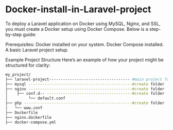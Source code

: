 # Docker-install-in-Laravel-project


To deploy a Laravel application on Docker using MySQL, Nginx, and SSL, you must create a Docker setup using Docker Compose. Below is a step-by-step guide:

Prerequisites:
Docker installed on your system.
Docker Compose installed.
A basic Laravel project setup.

Example Project Structure
Here’s an example of how your project might be structured for clarity:

```bash
my_project/
├── laravel-project----------------------------------- #main project folder
├── mysql ---------------------------------------------#create folder
├── nginx ---------------------------------------------#create folder
│    ├── conf.d-- -------------------------------------#create folder
│         └── default.conf 
├── php -----------------------------------------------#create folder
│   └── www.conf   
├── Dockerfile
├── nginx.dockerfile
├── docker-compose.yml
 ```

